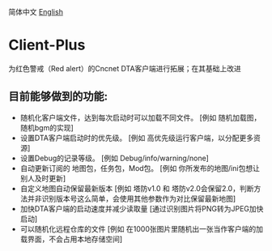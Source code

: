 简体中文 [English](https://github.com/shallow-zzt/Client-Plus/edit/main/README_EN.md)
# Client-Plus
为红色警戒（Red alert）的Cncnet DTA客户端进行拓展；在其基础上改进

## 目前能够做到的功能:

+ 随机化客户端文件，达到每次启动时可以加载不同文件。
[例如 随机加载图， 随机bgm的实现]
+ 设置DTA客户端启动时的优先级。
[例如 高优先级运行客户端，以分配更多资源]
+ 设置Debug的记录等级。
[例如 Debug/info/warning/none]
+ 自动更新订阅的 地图包，任务包，Mod包。
[例如 你所发布的地图/ini包想让别人及时更新]
+ 自定义地图自动保留最新版本
[例如 塔防v1.0 和 塔防v2.0会保留2.0，判断方法并非识别版本号这么简单，会使用其他参数作为对比保留最新地图]
+ 加快DTA客户端的启动速度并减少读取量
[通过识别图片将PNG转为JPEG加快启动]
+ 可以随机化远程仓库的文件
[例如 在1000张图片里随机出一张当作客户端的加载界面，不会占用本地存储空间]
